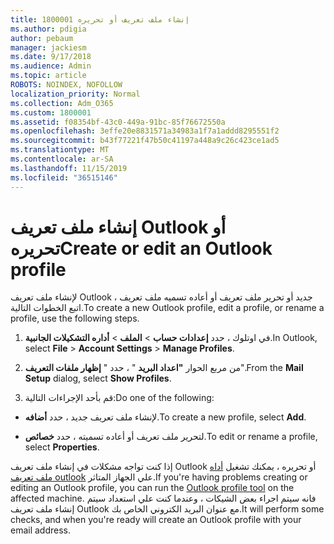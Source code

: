 ```yaml
---
title: 1800001 إنشاء ملف تعريف أو تحريره
ms.author: pdigia
author: pebaum
manager: jackiesm
ms.date: 9/17/2018
ms.audience: Admin
ms.topic: article
ROBOTS: NOINDEX, NOFOLLOW
localization_priority: Normal
ms.collection: Adm_O365
ms.custom: 1800001
ms.assetid: f08354bf-43c0-449a-91bc-85f76672550a
ms.openlocfilehash: 3effe20e8831571a34983a1f7a1addd8295551f2
ms.sourcegitcommit: b43f77221f47b50c41197a448a9c26c423ce1ad5
ms.translationtype: MT
ms.contentlocale: ar-SA
ms.lasthandoff: 11/15/2019
ms.locfileid: "36515146"
---
```

# <a name="create-or-edit-an-outlook-profile"></a><span data-ttu-id="e3570-102">إنشاء ملف تعريف Outlook أو تحريره</span><span class="sxs-lookup"><span data-stu-id="e3570-102">Create or edit an Outlook profile</span></span>

<span data-ttu-id="e3570-103">لإنشاء ملف تعريف Outlook جديد أو تحرير ملف تعريف أو أعاده تسميه ملف تعريف ، اتبع الخطوات التالية.</span><span class="sxs-lookup"><span data-stu-id="e3570-103">To create a new Outlook profile, edit a profile, or rename a profile, use the following steps.</span></span>
  
1. <span data-ttu-id="e3570-104">في اوتلوك ، حدد **إعدادات حساب** \> **الملف** \> **أداره التشكيلات الجانبية**.</span><span class="sxs-lookup"><span data-stu-id="e3570-104">In Outlook, select **File** \> **Account Settings** \> **Manage Profiles**.</span></span>
    
2. <span data-ttu-id="e3570-105">من مربع الحوار **"اعداد البريد** " ، حدد " **إظهار ملفات التعريف**".</span><span class="sxs-lookup"><span data-stu-id="e3570-105">From the **Mail Setup** dialog, select **Show Profiles**.</span></span>
    
3. <span data-ttu-id="e3570-106">قم بأحد الإجراءات التالية:</span><span class="sxs-lookup"><span data-stu-id="e3570-106">Do one of the following:</span></span>
    
  - <span data-ttu-id="e3570-107">لإنشاء ملف تعريف جديد ، حدد **أضافه**.</span><span class="sxs-lookup"><span data-stu-id="e3570-107">To create a new profile, select **Add**.</span></span>
    
  - <span data-ttu-id="e3570-108">لتحرير ملف تعريف أو أعاده تسميته ، حدد **خصائص**.</span><span class="sxs-lookup"><span data-stu-id="e3570-108">To edit or rename a profile, select **Properties**.</span></span>
    
<span data-ttu-id="e3570-109">إذا كنت تواجه مشكلات في إنشاء ملف تعريف Outlook أو تحريره ، يمكنك تشغيل [أداه ملف تعريف outlook](https://aka.ms/SaRA-OutlookSetupProfile) علي الجهاز المتاثر.</span><span class="sxs-lookup"><span data-stu-id="e3570-109">If you're having problems creating or editing an Outlook profile, you can run the [Outlook profile tool](https://aka.ms/SaRA-OutlookSetupProfile) on the affected machine.</span></span> <span data-ttu-id="e3570-110">فانه سيتم اجراء بعض الشيكات ، وعندما كنت علي استعداد سيتم إنشاء ملف تعريف Outlook مع عنوان البريد الكتروني الخاص بك.</span><span class="sxs-lookup"><span data-stu-id="e3570-110">It will perform some checks, and when you're ready will create an Outlook profile with your email address.</span></span> 
  

